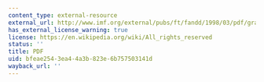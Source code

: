 ```yaml
---
content_type: external-resource
external_url: http://www.imf.org/external/pubs/ft/fandd/1998/03/pdf/gray.pdf
has_external_license_warning: true
license: https://en.wikipedia.org/wiki/All_rights_reserved
status: ''
title: PDF
uid: bfeae254-3ea4-4a3b-823e-6b757503141d
wayback_url: ''
---
```

